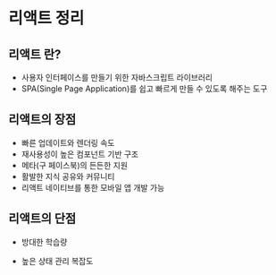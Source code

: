 # 리액트 정리

## 리액트 란?

- 사용자 인터페이스를 만들기 위한 자바스크립트 라이브러리
- SPA(Single Page Application)를 쉽고 빠르게 만들 수 있도록 해주는 도구

## 리액트의 장점

- 빠른 업데이트와 렌더링 속도
- 재사용성이 높은 컴포넌트 기반 구조
- 메타(구 페이스북)의 든든한 지원
- 활발한 지식 공유와 커뮤니티
- 리액트 네이티브를 통한 모바일 앱 개발 가능

## 리액트의 단점

- 방대한 학습량

- 높은 상태 관리 복잡도

  